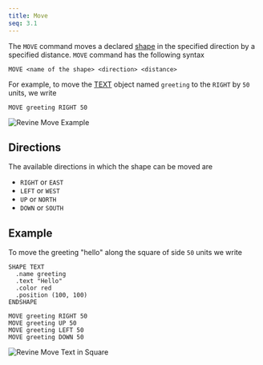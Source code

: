 ```yaml
---
title: Move
seq: 3.1
---
```


The `MOVE` command moves a declared [shape](/docs/shapes) in the specified direction by a specified distance. `MOVE` command has the following syntax

```
MOVE <name of the shape> <direction> <distance>
```

For example, to move the [TEXT](/docs/text) object named `greeting` to the `RIGHT` by `50` units, we write

```
MOVE greeting RIGHT 50
```

![Revine Move Example](https://user-images.githubusercontent.com/4745789/136987897-3c66b590-7604-49d0-86bc-7e22dd63e333.gif)

## Directions

The available directions in which the shape can be moved are

 - `RIGHT` or `EAST`
 - `LEFT` or `WEST`
 - `UP` or `NORTH`
 - `DOWN` or `SOUTH`

## Example

To move the greeting "hello" along the square of side `50` units we write

```
SHAPE TEXT
  .name greeting
  .text "Hello"
  .color red
  .position (100, 100)
ENDSHAPE

MOVE greeting RIGHT 50
MOVE greeting UP 50
MOVE greeting LEFT 50
MOVE greeting DOWN 50
```

![Revine Move Text in Square](https://user-images.githubusercontent.com/4745789/136987603-ab76a6f6-779d-448c-aa04-7d8a4c01d877.gif)

